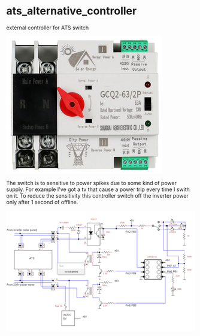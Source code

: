 # ats_alternative_controller
external controller for ATS switch

![Screenshot](ATS.png)

The switch is to sensitive to power spikes due to some kind of power supply. For example I've got a tv that cause a power trip every time I swith on it.
To reduce the sensitivity this controller switch off the inverter power only after 1 second of offline.



![Screenshot](scheme.png)
